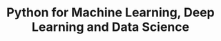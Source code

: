 ---
layout: toctree
title: Python for Machine Learning, Deep Learning and Data Science
permalink: /blog/coding/python/frameworks/ml-dl-ds/

enumerate_grand_children: true
---